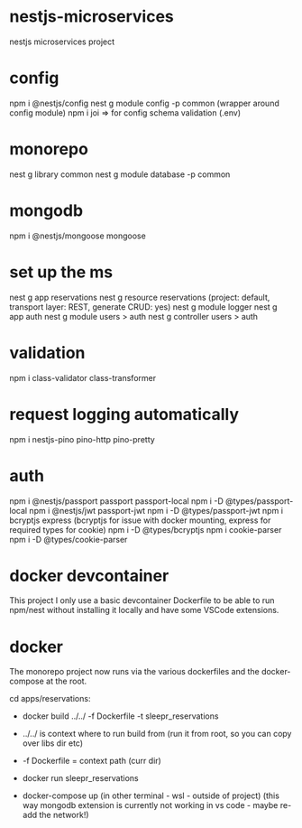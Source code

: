 # nestjs-microservices

nestjs microservices project

# config

npm i @nestjs/config
nest g module config -p common (wrapper around config module)
npm i joi => for config schema validation (.env)

# monorepo

nest g library common
nest g module database -p common

# mongodb

npm i @nestjs/mongoose mongoose

# set up the ms

nest g app reservations
nest g resource reservations (project: default, transport layer: REST, generate CRUD: yes)
nest g module logger
nest g app auth
nest g module users > auth
nest g controller users > auth

# validation

npm i class-validator class-transformer

# request logging automatically

npm i nestjs-pino pino-http pino-pretty

# auth

npm i @nestjs/passport passport passport-local
npm i -D @types/passport-local
npm i @nestjs/jwt passport-jwt
npm i -D @types/passport-jwt
npm i bcryptjs express (bcryptjs for issue with docker mounting, express for required types for cookie)
npm i -D @types/bcryptjs
npm i cookie-parser
npm i -D @types/cookie-parser

# docker devcontainer

This project I only use a basic devcontainer Dockerfile to be able to run npm/nest without installing it locally and have some VSCode extensions.

# docker

The monorepo project now runs via the various dockerfiles and the docker-compose at the root.

cd apps/reservations:

- docker build ../../ -f Dockerfile -t sleepr_reservations

- ../../ is context where to run build from (run it from root, so you can copy over libs dir etc)
- -f Dockerfile = context path (curr dir)

- docker run sleepr_reservations
- docker-compose up (in other terminal - wsl - outside of project)
  (this way mongodb extension is currently not working in vs code - maybe re-add the network!)
